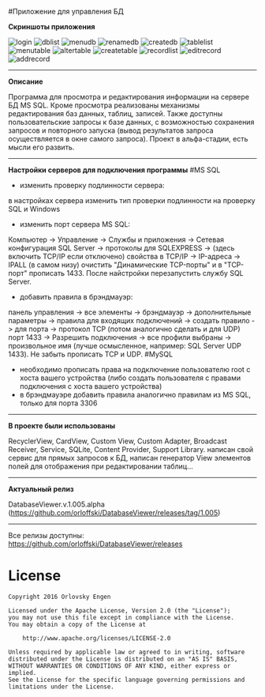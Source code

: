 #Приложение для управления БД

<b>Скриншоты приложения</b>

![login](https://cloud.githubusercontent.com/assets/12079742/21699806/6911a44e-d3ae-11e6-9ded-fbf7073ca3e8.png)
![dblist](https://cloud.githubusercontent.com/assets/12079742/21699805/68fbf7de-d3ae-11e6-9e88-4fe7a8aaf4ca.png)
![menudb](https://cloud.githubusercontent.com/assets/12079742/21699810/691428b8-d3ae-11e6-8b31-a07e366cbd9b.png)
![renamedb](https://cloud.githubusercontent.com/assets/12079742/21699811/69165c32-d3ae-11e6-9c33-37873f4bf43e.png)
![createdb](https://cloud.githubusercontent.com/assets/12079742/21699803/68f891ca-d3ae-11e6-8409-b18036b709e9.png)
![tablelist](https://cloud.githubusercontent.com/assets/12079742/21699800/68f6bdc8-d3ae-11e6-98b6-74609462371b.png)
![menutable](https://cloud.githubusercontent.com/assets/12079742/21699807/69132602-d3ae-11e6-86d5-c315eeb7a020.png)
![altertable](https://cloud.githubusercontent.com/assets/12079742/21699802/68f7c63c-d3ae-11e6-91bd-6155df865635.png)
![createtable](https://cloud.githubusercontent.com/assets/12079742/21699801/68f7be30-d3ae-11e6-8f0f-033719a895d6.png)
![recordlist](https://cloud.githubusercontent.com/assets/12079742/21699809/69142f7a-d3ae-11e6-8000-e019ee6f0629.png)
![editrecord](https://cloud.githubusercontent.com/assets/12079742/21699808/6913ee70-d3ae-11e6-8019-2b75bb0a148a.png)
![addrecord](https://cloud.githubusercontent.com/assets/12079742/21699804/68f9d40e-d3ae-11e6-9c41-fa65b118928d.png)

***
<b>Описание</b>

Программа для просмотра и редактирования информации на сервере БД MS SQL. Кроме просмотра реализованы механизмы редактирования баз данных, таблиц, записей. Также доступны пользовательские запросы к базе данных, с возможностью сохранения запросов и повторного запуска (вывод результатов запроса осуществляется в окне самого запроса). Проект в альфа-стадии, есть мысли его развить.

***
<b>Настройки серверов для подключения программы</b>
#MS SQL
- изменить проверку подлинности сервера: 

в настройках сервера изменить тип проверки подлинности на проверку SQL и Windows
- изменить порт сервера MS SQL: 

Компьютер -> Управление -> Службы и приложения -> Сетевая конфигурация SQL Server -> протоколы для SQLEXPRESS -> (здесь включить TCP/IP если отключено) свойства в TCP/IP -> IP-адреса -> IPALL (в самом низу) очистить "Динамические TCP-порты" и в "TCP-порт" прописать 1433. 
После найстройки перезапустить службу SQL Server.
- добавить правила в брэндмауэр: 

панель управления -> все элементы -> брэндмауэр -> дополнительные параметры -> правила для входящих подключений -> создать правило -> для порта -> протокол TCP (потом аналогично сделать и для UDP) порт 1433 -> Разрешить подключения -> все профили выбраны -> произвольное имя (лучше осмысленное, например: SQL Server UDP 1433). 
Не забыть прописать TCP и UDP.
#MySQL
- необходимо прописать права на подключение пользователю root с хоста вашего устройства (либо создать пользователя с правами подключения с хоста вашего устройства)
- в брэндмауэре добавить правила аналогично правилам из MS SQL, только для порта 3306

***
<b>В проекте были использованы</b>

RecyclerView, CardView, Custom View, Custom Adapter, Broadcast Receiver, Service, SQLite, Content Provider, Support Library. написан свой сервис для прямых запросов к БД, написан генератор View элементов полей для отображения при редактировании таблиц...

***
<b>Актуальный релиз</b>

DatabaseViewer.v.1.005.alpha (https://github.com/orloffski/DatabaseViewer/releases/tag/1.005)

***
Все релизы доступны: https://github.com/orloffski/DatabaseViewer/releases

# License
	Copyright 2016 Orlovsky Engen

	Licensed under the Apache License, Version 2.0 (the "License");
	you may not use this file except in compliance with the License.
	You may obtain a copy of the License at

		http://www.apache.org/licenses/LICENSE-2.0

	Unless required by applicable law or agreed to in writing, software
	distributed under the License is distributed on an "AS IS" BASIS,
	WITHOUT WARRANTIES OR CONDITIONS OF ANY KIND, either express or implied.
	See the License for the specific language governing permissions and
	limitations under the License.
